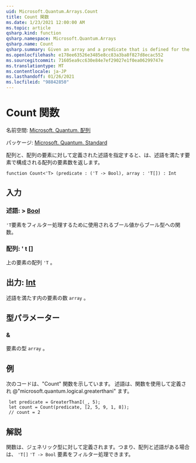 ```yaml
---
uid: Microsoft.Quantum.Arrays.Count
title: Count 関数
ms.date: 1/23/2021 12:00:00 AM
ms.topic: article
qsharp.kind: function
qsharp.namespace: Microsoft.Quantum.Arrays
qsharp.name: Count
qsharp.summary: Given an array and a predicate that is defined for the elements of the array, returns the number of elements an array that consists of those elements that satisfy the predicate.
ms.openlocfilehash: e178ee63526e3485e8cc83a3ba8f827d8ecac552
ms.sourcegitcommit: 71605ea9cc630e84e7ef29027e1f0ea06299747e
ms.translationtype: MT
ms.contentlocale: ja-JP
ms.lasthandoff: 01/26/2021
ms.locfileid: "98842850"
---
```

# <a name="count-function"></a>Count 関数

名前空間: [Microsoft. Quantum. 配列](xref:Microsoft.Quantum.Arrays)

パッケージ: [Microsoft. Quantum. Standard](https://nuget.org/packages/Microsoft.Quantum.Standard)


配列と、配列の要素に対して定義された述語を指定すると、は、述語を満たす要素で構成される配列の要素数を返します。

```qsharp
function Count<'T> (predicate : ('T -> Bool), array : 'T[]) : Int
```


## <a name="input"></a>入力

### <a name="predicate--t---bool"></a>述語: > [Bool](xref:microsoft.quantum.lang-ref.bool)

`'T`要素をフィルター処理するために使用されるブール値からブール型への関数。


### <a name="array--t"></a>配列: ' t []

上の要素の配列 `'T` 。



## <a name="output--int"></a>出力: [Int](xref:microsoft.quantum.lang-ref.int)

述語を満たす内の要素の数 `array` 。

## <a name="type-parameters"></a>型パラメーター

### <a name="t"></a>&

要素の型 `array` 。

## <a name="example"></a>例

次のコードは、"Count" 関数を示しています。
述語は、関数を使用して定義され @"microsoft.quantum.logical.greaterthani" ます。

```qsharp
 let predicate = GreaterThanI(_, 5);
 let count = Count(predicate, [2, 5, 9, 1, 8]);
 // count = 2
```

## <a name="remarks"></a>解説

関数は、ジェネリック型に対して定義されます。つまり、配列と述語がある場合は、 `'T[]` `'T -> Bool` 要素をフィルター処理できます。